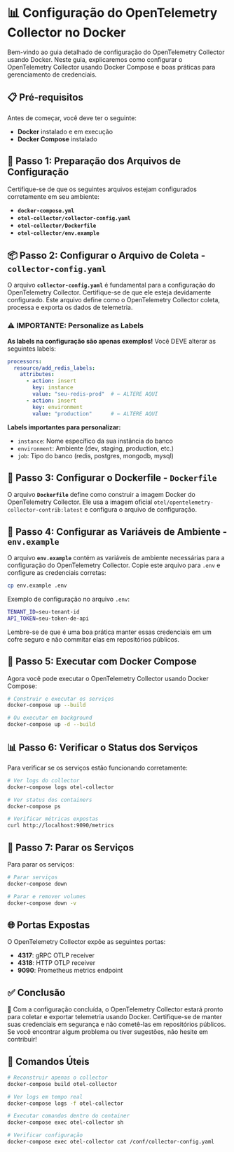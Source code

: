 # 📊 Configuração do OpenTelemetry Collector no Docker

Bem-vindo ao guia detalhado de configuração do OpenTelemetry Collector usando Docker. Neste guia, explicaremos como configurar o OpenTelemetry Collector usando Docker Compose e boas práticas para gerenciamento de credenciais.

## 📋 Pré-requisitos

Antes de começar, você deve ter o seguinte:

- **Docker** instalado e em execução
- **Docker Compose** instalado

## 🚦 Passo 1: Preparação dos Arquivos de Configuração

Certifique-se de que os seguintes arquivos estejam configurados corretamente em seu ambiente:

- **`docker-compose.yml`**
- **`otel-collector/collector-config.yaml`**
- **`otel-collector/Dockerfile`**
- **`otel-collector/env.example`**

## 📦 Passo 2: Configurar o Arquivo de Coleta - `collector-config.yaml`

O arquivo **`collector-config.yaml`** é fundamental para a configuração do OpenTelemetry Collector. Certifique-se de que ele esteja devidamente configurado. Este arquivo define como o OpenTelemetry Collector coleta, processa e exporta os dados de telemetria.

### ⚠️ IMPORTANTE: Personalize as Labels

**As labels na configuração são apenas exemplos!** Você DEVE alterar as seguintes labels:

```yaml
processors:
  resource/add_redis_labels:
    attributes:
      - action: insert
        key: instance
        value: "seu-redis-prod"  # ← ALTERE AQUI
      - action: insert
        key: environment
        value: "production"      # ← ALTERE AQUI
```

**Labels importantes para personalizar:**
- `instance`: Nome específico da sua instância do banco
- `environment`: Ambiente (dev, staging, production, etc.)
- `job`: Tipo do banco (redis, postgres, mongodb, mysql)

## 🐳 Passo 3: Configurar o Dockerfile - `Dockerfile`

O arquivo **`Dockerfile`** define como construir a imagem Docker do OpenTelemetry Collector. Ele usa a imagem oficial `otel/opentelemetry-collector-contrib:latest` e configura o arquivo de configuração.

## 🔧 Passo 4: Configurar as Variáveis de Ambiente - `env.example`

O arquivo **`env.example`** contém as variáveis de ambiente necessárias para a configuração do OpenTelemetry Collector. Copie este arquivo para `.env` e configure as credenciais corretas:

```bash
cp env.example .env
```

Exemplo de configuração no arquivo `.env`:

```bash
TENANT_ID=seu-tenant-id
API_TOKEN=seu-token-de-api
```

Lembre-se de que é uma boa prática manter essas credenciais em um cofre seguro e não commitar elas em repositórios públicos.

## 🚀 Passo 5: Executar com Docker Compose

Agora você pode executar o OpenTelemetry Collector usando Docker Compose:

```bash
# Construir e executar os serviços
docker-compose up --build

# Ou executar em background
docker-compose up -d --build
```

## 📊 Passo 6: Verificar o Status dos Serviços

Para verificar se os serviços estão funcionando corretamente:

```bash
# Ver logs do collector
docker-compose logs otel-collector

# Ver status dos containers
docker-compose ps

# Verificar métricas expostas
curl http://localhost:9090/metrics
```

## 🔄 Passo 7: Parar os Serviços

Para parar os serviços:

```bash
# Parar serviços
docker-compose down

# Parar e remover volumes
docker-compose down -v
```

## 🌐 Portas Expostas

O OpenTelemetry Collector expõe as seguintes portas:

- **4317**: gRPC OTLP receiver
- **4318**: HTTP OTLP receiver  
- **9090**: Prometheus metrics endpoint

## ✅ Conclusão

**📝** Com a configuração concluída, o OpenTelemetry Collector estará pronto para coletar e exportar telemetria usando Docker. Certifique-se de manter suas credenciais em segurança e não cometê-las em repositórios públicos. Se você encontrar algum problema ou tiver sugestões, não hesite em contribuir!

## 🔧 Comandos Úteis

```bash
# Reconstruir apenas o collector
docker-compose build otel-collector

# Ver logs em tempo real
docker-compose logs -f otel-collector

# Executar comandos dentro do container
docker-compose exec otel-collector sh

# Verificar configuração
docker-compose exec otel-collector cat /conf/collector-config.yaml
```
